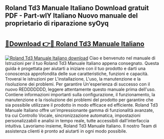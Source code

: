 ## Roland Td3 Manuale Italiano Download gratuit PDF - Part-wIY Italiano Nuovo manuale del proprietario di riparazione syOyq

# <h2><a href="http://dfejlfd.blite.top/?on=Roland+Td3+Manuale+Italiano">🔗Download 👉🔴 Roland Td3 Manuale Italiano</a></h2>

[![Roland Td3 Manuale Italiano download](https://i.imgur.com/lujVjoI.png)](http://dfejlfd.blite.top/?on=Roland+Td3+Manuale+Italiano)
Ciao e benvenuto nel manuale di Istruzioni per il tuo Roland Td3 Manuale Italiano appena consegnato. Questa guida è progettata per aiutarti a iniziare con il tuo prodotto e darti una conoscenza approfondita delle sue caratteristiche, funzioni e capacità. Troverai le istruzioni per L'installazione, L'uso, la manutenzione e la risoluzione dei problemi. Per garantire Un'esperienza di successo con il nuovo REDDDDDDD, leggere attentamente questo manuale prima dell'uso. Contiene informazioni importanti sulla configurazione, il funzionamento, la manutenzione e la risoluzione dei problemi del prodotto per garantire che sia possibile utilizzare il prodotto in modo efficace ed efficiente. Roland Td3 Manuale Italiano offre un'impressionante gamma di funzionalità avanzate, tra cui Controllo Vocale, sincronizzazione automatica, impostazioni personalizzabili e analisi in tempo reale, tutte accessibili dall'interfaccia intuitiva. Lavoriamo insieme, Roland Td3 Manuale Italiano. Il nostro Team di assistenza clienti è pronto ad aiutarti in ogni modo possibile.
